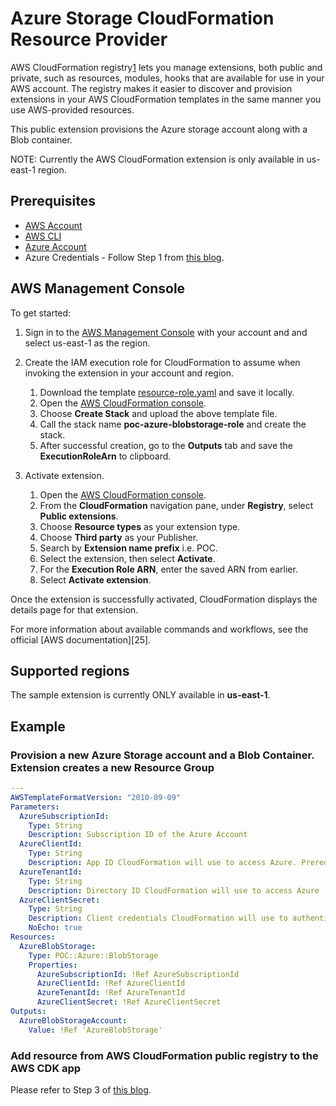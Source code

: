 # Azure Storage CloudFormation Resource Provider

AWS CloudFormation registry[1] lets you manage extensions, both public and private, such as resources, modules, hooks that are available for use in your AWS account. The registry makes it easier to discover and provision extensions in your AWS CloudFormation templates in the same manner you use AWS-provided resources. 

This public extension provisions the Azure storage account along with a Blob container.

NOTE: Currently the AWS CloudFormation extension is only available in us-east-1 region.

## Prerequisites
* [AWS Account][2]
* [AWS CLI][3]
* [Azure Account][4]
* Azure Credentials - Follow Step 1 from [this blog][5].

## AWS Management Console

To get started:

1. Sign in to the [AWS Management Console][6] with your account and and select us-east-1 as the region.

2. Create the IAM execution role for CloudFormation to assume when invoking the extension in your account and region.
    1. Download the template [resource-role.yaml][7] and save it locally.
    2. Open the [AWS CloudFormation console][8].
    3. Choose **Create Stack** and upload the above template file.
    4. Call the stack name **poc-azure-blobstorage-role** and create the stack.
    5. After successful creation, go to the **Outputs** tab and save the **ExecutionRoleArn** to clipboard. 

3. Activate extension.
    1. Open the [AWS CloudFormation console][8].
    2. From the **CloudFormation** navigation pane, under **Registry**, select **Public extensions**.
    3. Choose **Resource types** as your extension type.
    4. Choose **Third party** as your Publisher.
    5. Search by **Extension name prefix** i.e. POC.
    6. Select the extension, then select **Activate**.
    7. For the **Execution Role ARN**, enter the saved ARN from earlier.
    8. Select **Activate extension**.

Once the extension is successfully activated, CloudFormation displays the details page for that extension.

For more information about available commands and workflows, see the official [AWS documentation][25].

## Supported regions

The sample extension is currently ONLY available in **us-east-1**.

## Example

### Provision a new Azure Storage account and a Blob Container. Extension creates a new Resource Group

```yaml
---
AWSTemplateFormatVersion: "2010-09-09"
Parameters:
  AzureSubscriptionId:
    Type: String
    Description: Subscription ID of the Azure Account
  AzureClientId:
    Type: String
    Description: App ID CloudFormation will use to access Azure. Prerequisite - setup a dedicated application service principal to Azure Blob Storage
  AzureTenantId:
    Type: String
    Description: Directory ID CloudFormation will use to access Azure
  AzureClientSecret:
    Type: String
    Description: Client credentials CloudFormation will use to authenticate to Azure and access services
    NoEcho: true
Resources:
  AzureBlobStorage:
    Type: POC::Azure::BlobStorage
    Properties:
      AzureSubscriptionId: !Ref AzureSubscriptionId
      AzureClientId: !Ref AzureClientId
      AzureTenantId: !Ref AzureTenantId
      AzureClientSecret: !Ref AzureClientSecret
Outputs:
  AzureBlobStorageAccount:
    Value: !Ref 'AzureBlobStorage'

```

### Add resource from AWS CloudFormation public registry to the AWS CDK app

Please refer to Step 3 of [this blog][5].

[1]: https://docs.aws.amazon.com/AWSCloudFormation/latest/UserGuide/registry.html
[2]: https://aws.amazon.com/account/
[3]: https://aws.amazon.com/cli/
[4]: https://portal.azure.com/#home
[5]: https://amazon.awsapps.com/workdocs/index.html#/document/5e31c98cfa6ac8e028dc4bcbf3bdce56269411c43c45f41b367b29c1cd1eb9d2
[6]: https://aws.amazon.com/console/
[7]: https://github.com/aws-samples/aws-cloudformation-azure-storage-resource-provider/blob/main/resource-role.yaml
[8]: https://console.aws.amazon.com/cloudformation/